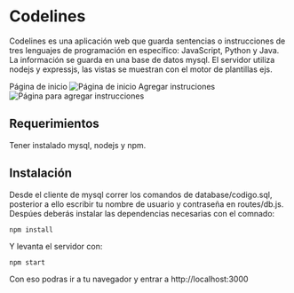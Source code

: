 # Codelines

Codelines es una aplicación web que guarda sentencias o instrucciones de tres lenguajes de programación en específico: JavaScript, Python y Java. La información se guarda en una base de datos mysql. El servidor utiliza nodejs y expressjs, las vistas se muestran con el motor de plantillas ejs.

Página de inicio
![Página de inicio](https://raw.githubusercontent.com/OscarUrielCZ/codelines/master/githubassets/inicio.png)
Agregar instruciones
![Página para agregar instrucciones](https://raw.githubusercontent.com/OscarUrielCZ/codelines/master/githubassets/instrucciones.png)
## Requerimientos

Tener instalado mysql, nodejs y npm.

## Instalación

Desde el cliente de mysql correr los comandos de database/codigo.sql, posterior a ello escribir tu nombre de usuario y contraseña en routes/db.js. Despúes deberás instalar las dependencias necesarias con el comnado:
```
npm install
``` 
Y levanta el servidor con:
```
npm start
```
Con eso podras ir a tu navegador y entrar a http://localhost:3000